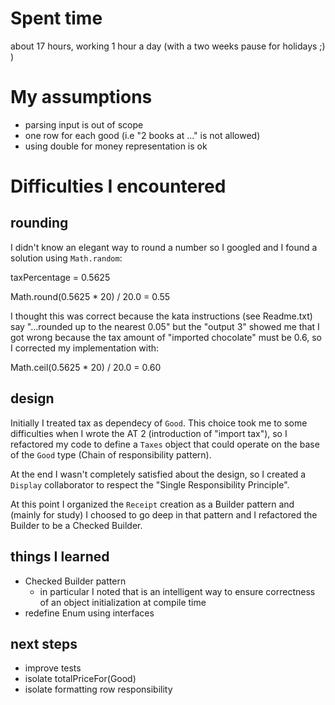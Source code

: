 # Spent time
about 17 hours, working 1 hour a day (with a two weeks pause for holidays ;) )

# My assumptions
* parsing input is out of scope
* one row for each good (i.e "2 books at ..." is not allowed)
* using double for money representation is ok


# Difficulties I encountered
## rounding
I didn't know an elegant way to round a number so I googled and I found a solution using `Math.random`:

taxPercentage = 0.5625

Math.round(0.5625 * 20) / 20.0 = 0.55

I thought this was correct because the kata instructions (see Readme.txt) say "...rounded up to the nearest 0.05" but
the "output 3" showed me that I got wrong because the tax amount of "imported chocolate" must be 0.6, so I corrected my
implementation with:

Math.ceil(0.5625 * 20) / 20.0  = 0.60

## design
Initially I treated tax as dependecy of `Good`. This choice took me to some difficulties when I wrote the AT 2 (introduction of "import tax"), so I refactored my code to define a `Taxes` object that could operate on the base of the `Good` type (Chain of responsibility pattern).

At the end I wasn't completely satisfied about the design, so I created a `Display` collaborator to respect the "Single Responsibility Principle".

At this point I organized the `Receipt` creation as a Builder pattern and (mainly for study) I choosed to go deep in that pattern and I refactored the Builder to be a Checked Builder.
 

## things I learned
* Checked Builder pattern
  * in particular I noted that is an intelligent way to ensure correctness of an object initialization at compile time 
* redefine Enum using interfaces
 

## next steps 
* improve tests
* isolate totalPriceFor(Good)
* isolate formatting row responsibility